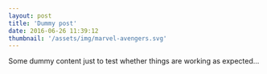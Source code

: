 ```yaml
---
layout: post
title: 'Dummy post'
date: 2016-06-26 11:39:12
thumbnail: '/assets/img/marvel-avengers.svg'
---
```


Some dummy content just to test whether things are working as expected...
